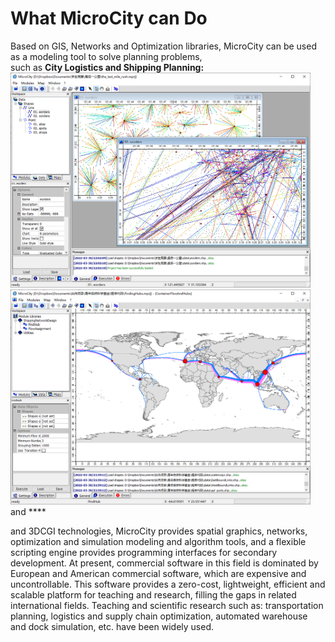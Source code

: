 # What MicroCity can Do
Based on GIS, Networks and Optimization libraries, MicroCity can be used as a modeling tool to solve planning problems, <br/>
such as **City Logistics and Shipping Planning:**<br/>
<img src="imgs/city_logistics.png" width="480" height="344"> <img src="imgs/shipping_planning.png" width="480" height="344"><br/>
and ****<br/>


and 3DCGI technologies, MicroCity provides spatial graphics, networks, optimization and simulation modeling and algorithm tools, and a flexible scripting engine provides programming interfaces for secondary development. At present, commercial software in this field is dominated by European and American commercial software, which are expensive and uncontrollable. This software provides a zero-cost, lightweight, efficient and scalable platform for teaching and research, filling the gaps in related international fields. Teaching and scientific research such as: transportation planning, logistics and supply chain optimization, automated warehouse and dock simulation, etc. have been widely used. 
